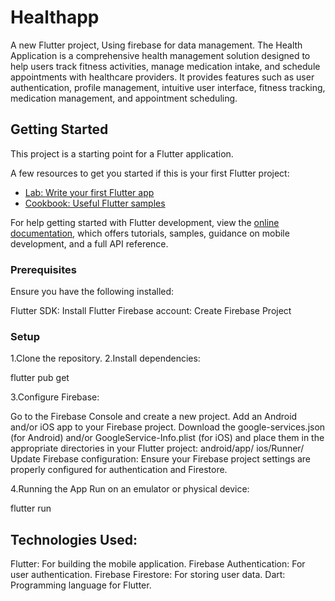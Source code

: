 # Healthapp

A new Flutter project, Using firebase for data management.
The Health Application is a comprehensive health management solution designed to help users track fitness activities, manage medication intake, and schedule appointments with healthcare providers. It provides features such as user authentication, profile management, intuitive user interface, fitness tracking, medication management, and appointment scheduling.

## Getting Started

This project is a starting point for a Flutter application.

A few resources to get you started if this is your first Flutter project:

- [Lab: Write your first Flutter app](https://docs.flutter.dev/get-started/codelab)
- [Cookbook: Useful Flutter samples](https://docs.flutter.dev/cookbook)

For help getting started with Flutter development, view the
[online documentation](https://docs.flutter.dev/), which offers tutorials,
samples, guidance on mobile development, and a full API reference.

### Prerequisites
Ensure you have the following installed:

Flutter SDK: Install Flutter
Firebase account: Create Firebase Project

### Setup
1.Clone the repository.
2.Install dependencies:

flutter pub get

3.Configure Firebase:

Go to the Firebase Console and create a new project.
Add an Android and/or iOS app to your Firebase project.
Download the google-services.json (for Android) and/or GoogleService-Info.plist (for iOS) and place them in the appropriate directories in your Flutter project:
android/app/
ios/Runner/
Update Firebase configuration:
Ensure your Firebase project settings are properly configured for authentication and Firestore.

4.Running the App
Run on an emulator or physical device:

flutter run

## Technologies Used:
Flutter: For building the mobile application.
Firebase Authentication: For user authentication.
Firebase Firestore: For storing user data.
Dart: Programming language for Flutter.

